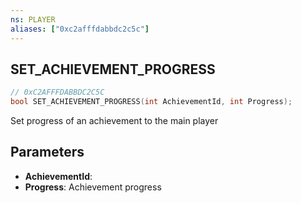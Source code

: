 ```yaml
---
ns: PLAYER
aliases: ["0xc2afffdabbdc2c5c"]
---
```

## SET_ACHIEVEMENT_PROGRESS

```c
// 0xC2AFFFDABBDC2C5C
bool SET_ACHIEVEMENT_PROGRESS(int AchievementId, int Progress);
```

Set progress of an achievement to the main player


## Parameters
* **AchievementId**: 
* **Progress**: Achievement progress
